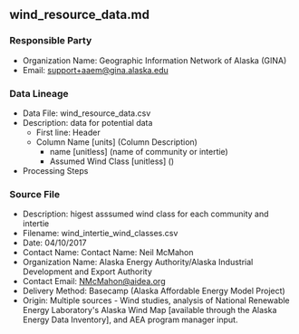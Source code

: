 ## wind_resource_data.md

### Responsible Party
  * Organization Name: Geographic Information Network of Alaska (GINA)
  * Email: support+aaem@gina.alaska.edu

### Data Lineage
  * Data File: wind_resource_data.csv
  * Description: data for potential data
    * First line: Header
    * Column Name [units] (Column Description)
      * name [unitless] (name of community or intertie)
      * Assumed Wind Class [unitless] ()
  * Processing Steps


### Source File
  * Description: higest asssumed wind class for each community and intertie
  * Filename: wind_intertie_wind_classes.csv
  * Date: 04/10/2017
  * Contact Name: Contact Name: Neil McMahon
  * Organization Name: Alaska Energy Authority/Alaska Industrial Development and Export Authority
  * Contact Email: NMcMahon@aidea.org
  * Delivery Method: Basecamp (Alaska Affordable Energy Model Project)
  * Origin: Multiple sources - Wind studies, analysis of National Renewable Energy Laboratory's Alaska Wind Map [available through the Alaska Energy Data Inventory], and AEA program manager input.

